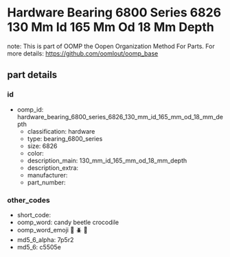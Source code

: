 # Hardware Bearing 6800 Series 6826 130 Mm Id 165 Mm Od 18 Mm Depth  

note: This is part of OOMP the Oopen Organization Method For Parts. For more details: https://github.com/oomlout/oomp_base

##  part details





### id
* oomp_id: hardware_bearing_6800_series_6826_130_mm_id_165_mm_od_18_mm_depth
  * classification: hardware
  * type: bearing_6800_series
  * size: 6826
  * color: 
  * description_main: 130_mm_id_165_mm_od_18_mm_depth
  * description_extra: 
  * manufacturer: 
  * part_number: 

### other_codes
* short_code: 
* oomp_word: candy beetle crocodile
* oomp_word_emoji :candy: :beetle: :crocodile:
* md5_6_alpha: 7p5r2
* md5_6: c5505e